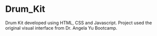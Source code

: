 # Drum_Kit
Drum Kit developed using HTML, CSS and Javascript. Project used the original visual interface from Dr. Angela Yu Bootcamp.

